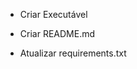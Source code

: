 <!-- pyinstaller --onefile --noconsole .\main.py -->

-   Criar Executável

-   Criar README.md

-   Atualizar requirements.txt

